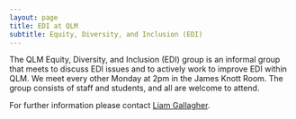 ```yaml
---
layout: page
title: EDI at QLM
subtitle: Equity, Diversity, and Inclusion (EDI)
---
```


The QLM Equity, Diversity, and Inclusion (EDI) group is an informal group that meets to discuss EDI issues and to actively work to improve EDI within QLM. We meet every other Monday at 2pm in the James Knott Room. The group consists of staff and students, and all are welcome to attend.

For further information please contact <a href="mailto:liam.a.gallagher@durham.ac.uk">Liam Gallagher</a>.